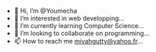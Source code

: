- 👋 Hi, I’m @Youmecha
- 👀 I’m interested in web developping...
- 🌱 I’m currently learning Computer Science...
- 💞️ I’m looking to collaborate on programming...
- 📫 How to reach me mivahgutty@yahoo.fr...

<!---
Youmecha/Youmecha is a ✨ special ✨ repository because its `README.md` (this file) appears on your GitHub profile.
You can click the Preview link to take a look at your changes.
--->
